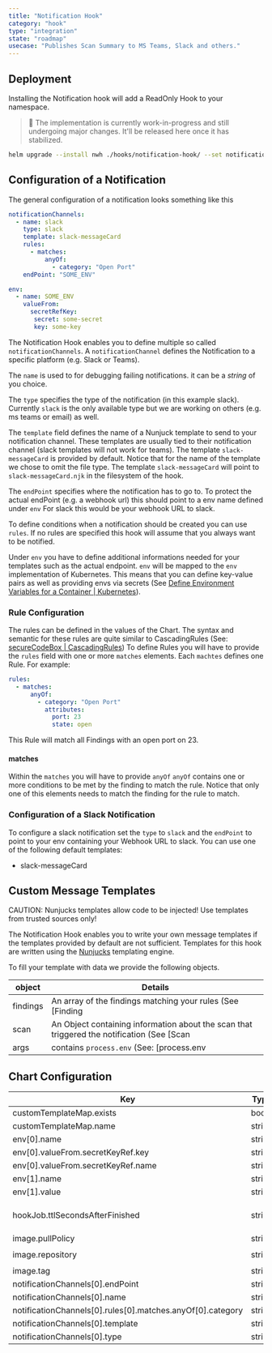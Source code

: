 ```yaml
---
title: "Notification Hook"
category: "hook"
type: "integration"
state: "roadmap"
usecase: "Publishes Scan Summary to MS Teams, Slack and others."
---
```


<!-- end -->

## Deployment

Installing the Notification hook will add a ReadOnly Hook to your namespace.

> 🔧 The implementation is currently work-in-progress and still undergoing major changes. It'll be released here once it has stabilized.

```bash
helm upgrade --install nwh ./hooks/notification-hook/ --set notification.url="http://example.com/my/hook/target"
```

## Configuration of a Notification

The general configuration of a notification looks something like this

```yaml
notificationChannels:
  - name: slack
    type: slack
    template: slack-messageCard
    rules:
      - matches:
          anyOf:
            - category: "Open Port"
    endPoint: "SOME_ENV"

env:
  - name: SOME_ENV
    valueFrom:
      secretRefKey:
       secret: some-secret
       key: some-key
```

The Notification Hook enables you to define multiple so called `notificationChannels`. A `notificationChannel` defines the Notification to a specific platform (e.g. Slack or Teams).

The `name` is used to for debugging failing notifications.
it can be a *string* of you choice.

The `type` specifies the type of the notification (in this example slack).
Currently `slack` is the only available type but we are working on others (e.g. ms teams or email) as well.

The `template` field defines the name of a Nunjuck template to send to your notification channel.
These templates are usually tied to their notification channel (slack templates will not work for teams).
The template `slack-messageCard` is provided by default.
Notice that for the name of the template we chose to omit the file type.
The template `slack-messageCard` will point to `slack-messageCard.njk` in the filesystem of the hook.

The `endPoint` specifies where the notification has to go to.
To protect the actual endPoint (e.g. a webhook url) this should point to a env name defined under `env`
For slack this would be your webhook URL to slack.

To define conditions when a notification should be created you can use `rules`.
If no rules are specified this hook will assume that you always want to be notified.

Under `env` you have to define additional informations needed for your templates such as the actual endpoint.
`env` will be mapped to the `env` implementation of Kubernetes.
This means that you can define key-value pairs as well as providing envs via secrets (See [Define Environment Variables for a Container | Kubernetes](https://kubernetes.io/docs/tasks/inject-data-application/define-environment-variable-container/)).

### Rule Configuration

The rules can be defined in the values of the Chart.
The syntax and semantic for these rules are quite similar to CascadingRules (See: [secureCodeBox | CascadingRules](/docs/api/crds/cascading-rule))
To define Rules you will have to provide the `rules` field with one or more `matches` elements.
Each `machtes` defines one Rule.
For example:

```yaml
rules:
  - matches:
      anyOf:
        - category: "Open Port"
          attributes:
            port: 23
            state: open
```

This Rule will match all Findings with an open port on 23.

#### matches

Within the `matches` you will have to provide `anyOf`
`anyOf` contains one or more conditions to be met by the finding to match the rule.
Notice that only one of this elements needs to match the finding for the rule to match.

### Configuration of a Slack Notification

To configure a slack notification set the `type` to `slack` and the `endPoint` to point to your env containing your Webhook URL to slack.
You can use one of the following default templates:
* slack-messageCard

## Custom Message Templates

CAUTION: Nunjucks templates allow code to be injected! Use templates from trusted sources only!

The Notification Hook enables you to write your own message templates if the templates provided by default are not sufficient.
Templates for this hook are written using the [Nunjucks](https://mozilla.github.io/nunjucks/) templating engine.

To fill your template with data we provide the following objects.

| object   | Details                                                                                                                     |
|----------|-----------------------------------------------------------------------------------------------------------------------------|
| findings | An array of the findings matching your rules (See [Finding | secureCodeBox](https://docs.securecodebox.io/docs/api/finding) |
| scan     | An Object containing information about the scan that triggered the notification (See [Scan | secureCodeBox](https://docs.securecodebox.io/docs/api/crds/scan) |
| args     | contains `process.env` (See: [process.env | nodejs](https://nodejs.org/api/process.html#process_process_env)) you can use this to access data defined in `env` of the `values.yaml` |

## Chart Configuration

| Key | Type | Default | Description |
|-----|------|---------|-------------|
| customTemplateMap.exists | bool | `false` |  |
| customTemplateMap.name | string | `"config-map-name"` |  |
| env[0].name | string | `"SOME_ENV_KEY"` |  |
| env[0].valueFrom.secretKeyRef.key | string | `"some-key"` |  |
| env[0].valueFrom.secretKeyRef.name | string | `"some-secret"` |  |
| env[1].name | string | `"key"` |  |
| env[1].value | string | `"value"` |  |
| hookJob.ttlSecondsAfterFinished | string | `nil` | seconds after which the kubernetes job for the hook will be deleted. Requires the Kubernetes TTLAfterFinished controller: https://kubernetes.io/docs/concepts/workloads/controllers/ttlafterfinished/ |
| image.pullPolicy | string | `"Always"` |  |
| image.repository | string | `"docker.io/securecodebox/notification-hook"` | Hook image repository |
| image.tag | string | defaults to the charts version | Image tag |
| notificationChannels[0].endPoint | string | `"SOME_ENV_KEY"` |  |
| notificationChannels[0].name | string | `"slack"` |  |
| notificationChannels[0].rules[0].matches.anyOf[0].category | string | `"Open Port"` |  |
| notificationChannels[0].template | string | `"slack-messageCard"` |  |
| notificationChannels[0].type | string | `"slack"` |  |


